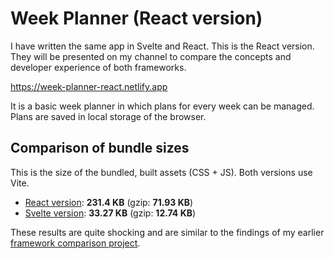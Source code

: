 # Week Planner (React version)

I have written the same app in Svelte and React. This is the React version. They will be presented on my channel to compare the concepts and developer experience of both frameworks.

https://week-planner-react.netlify.app

It is a basic week planner in which plans for every week can be managed. Plans are saved in local storage of the browser.

## Comparison of bundle sizes

This is the size of the bundled, built assets (CSS + JS). Both versions use Vite.

-   [React version](https://github.com/ScriptRaccoon/week-planning-react): **231.4 KB** (gzip: **71.93 KB**)
-   [Svelte version](https://github.com/ScriptRaccoon/week-planning-svelte): **33.27 KB** (gzip: **12.74 KB**)

These results are quite shocking and are similar to the findings of my earlier [framework comparison project](https://github.com/ScriptRaccoon/shopping-list-frameworks).
